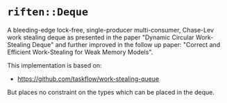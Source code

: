 # `riften::Deque` 

A bleeding-edge lock-free, single-producer multi-consumer, Chase-Lev work stealing deque as presented in the paper "Dynamic Circular Work-Stealing Deque" and further improved in the follow up paper: "Correct and Efficient Work-Stealing for Weak Memory Models". 

This implementation is based on:
- https://github.com/taskflow/work-stealing-queue

But places no constraint on the types which can be placed in the deque.